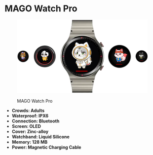 # MAGO Watch Pro

<figure><img src="../.gitbook/assets/watch_pro.png" alt=""><figcaption><p>MAGO Watch Pro</p></figcaption></figure>

* **Crowds: Adults**
* **Waterproof: IPX6**
* **Connection: Bluetooth**
* **Screen: OLED**
* **Cover: Zinc-alloy**
* **Watchband: Liquid Silicone**&#x20;
* **Memory: 128 MB**&#x20;
* **Power: Magnetic Charging Cable**
